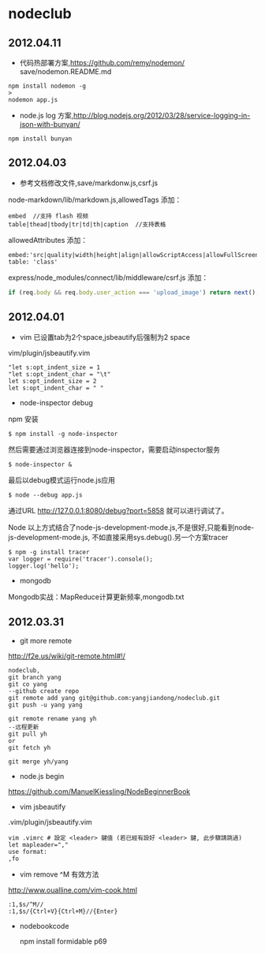 # nodeclub

## 2012.04.11

* 代码热部署方案,https://github.com/remy/nodemon/
save/nodemon.README.md

```
npm install nodemon -g
>
nodemon app.js
```

* node.js log 方案,http://blog.nodejs.org/2012/03/28/service-logging-in-json-with-bunyan/

```
npm install bunyan
```

## 2012.04.03

* 参考文档修改文件,save/markdonw.js,csrf.js

node-markdown/lib/markdown.js,allowedTags 添加：

```
embed  //支持 flash 视频
table|thead|tbody|tr|td|th|caption  //支持表格
```

allowedAttributes 添加：

```
embed:'src|quality|width|height|align|allowScriptAccess|allowFullScreen|mode|type'
table: 'class'
```

express/node_modules/connect/lib/middleware/csrf.js 添加：

```javascript
if (req.body && req.body.user_action === 'upload_image') return next();
```

## 2012.04.01

* vim 已设置tab为2个space,jsbeautify后强制为2 space

vim/plugin/jsbeautify.vim

    "let s:opt_indent_size = 1
    "let s:opt_indent_char = "\t"
    let s:opt_indent_size = 2
    let s:opt_indent_char = " "

* node-inspector debug

npm 安装

```
$ npm install -g node-inspector
```

然后需要通过浏览器连接到node-inspector，需要启动inspector服务

```
$ node-inspector &
```

最后以debug模式运行node.js应用

```
$ node --debug app.js
```

通过URL http://127.0.0.1:8080/debug?port=5858 就可以进行调试了。

Node 以上方式结合了node-js-development-mode.js,不是很好,只能看到node-js-development-mode.js,
不如直接采用sys.debug().另一个方案tracer

```
$ npm -g install tracer
var logger = require('tracer').console();
logger.log('hello');
```

* mongodb

Mongodb实战：MapReduce计算更新频率,mongodb.txt


## 2012.03.31

* git more remote

http://f2e.us/wiki/git-remote.html#!/

    nodeclub,
    git branch yang
    git co yang
    --github create repo
    git remote add yang git@github.com:yangjiandong/nodeclub.git
    git push -u yang yang

    git remote rename yang yh
    --远程更新
    git pull yh
    or
    git fetch yh

    git merge yh/yang

* node.js begin

https://github.com/ManuelKiessling/NodeBeginnerBook

* vim jsbeautify

.vim/plugin/jsbeautify.vim

    vim .vimrc # 設定 <leader> 鍵值 (若已經有設好 <leader> 鍵, 此步驟請跳過)
    let mapleader=","
    use format:
    ,fo

* vim remove ^M 有效方法

http://www.oualline.com/vim-cook.html

    :1,$s/^M//
    :1,$s/{Ctrl+V}{Ctrl+M}//{Enter}

* nodebookcode

    npm install formidable
    p69


